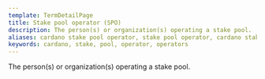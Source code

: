```yaml
---
template: TermDetailPage
title: Stake pool operator (SPO)
description: The person(s) or organization(s) operating a stake pool.
aliases: cardano stake pool operator, stake pool operator, cardano stake pool operators 
keywords: cardano, stake, pool, operator, operators
---
```


The person(s) or organization(s) operating a stake pool.